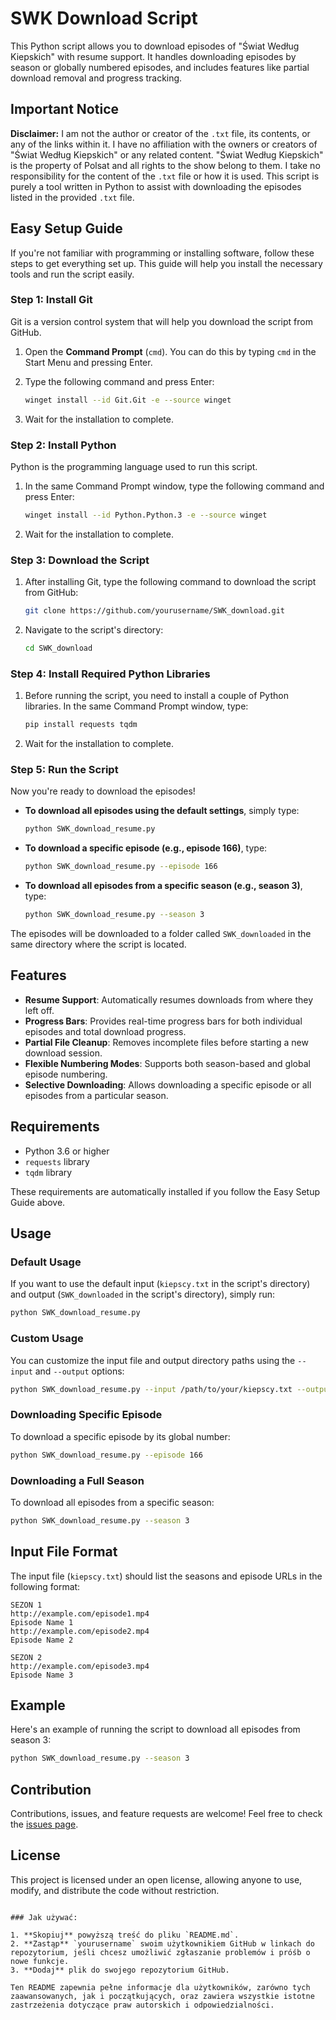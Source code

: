 # SWK Download Script

This Python script allows you to download episodes of "Świat Według Kiepskich" with resume support. It handles downloading episodes by season or globally numbered episodes, and includes features like partial download removal and progress tracking.

## Important Notice

**Disclaimer:** I am not the author or creator of the `.txt` file, its contents, or any of the links within it. I have no affiliation with the owners or creators of "Świat Według Kiepskich" or any related content. "Świat Według Kiepskich" is the property of Polsat and all rights to the show belong to them. I take no responsibility for the content of the `.txt` file or how it is used. This script is purely a tool written in Python to assist with downloading the episodes listed in the provided `.txt` file.

## Easy Setup Guide

If you're not familiar with programming or installing software, follow these steps to get everything set up. This guide will help you install the necessary tools and run the script easily.

### Step 1: Install Git

Git is a version control system that will help you download the script from GitHub.

1. Open the **Command Prompt** (`cmd`). You can do this by typing `cmd` in the Start Menu and pressing Enter.
2. Type the following command and press Enter:

   ```bash
   winget install --id Git.Git -e --source winget
   ```

3. Wait for the installation to complete.

### Step 2: Install Python

Python is the programming language used to run this script.

1. In the same Command Prompt window, type the following command and press Enter:

   ```bash
   winget install --id Python.Python.3 -e --source winget
   ```

2. Wait for the installation to complete.

### Step 3: Download the Script

1. After installing Git, type the following command to download the script from GitHub:

   ```bash
   git clone https://github.com/yourusername/SWK_download.git
   ```

2. Navigate to the script's directory:

   ```bash
   cd SWK_download
   ```

### Step 4: Install Required Python Libraries

1. Before running the script, you need to install a couple of Python libraries. In the same Command Prompt window, type:

   ```bash
   pip install requests tqdm
   ```

2. Wait for the installation to complete.

### Step 5: Run the Script

Now you're ready to download the episodes!

- **To download all episodes using the default settings**, simply type:

  ```bash
  python SWK_download_resume.py
  ```

- **To download a specific episode (e.g., episode 166)**, type:

  ```bash
  python SWK_download_resume.py --episode 166
  ```

- **To download all episodes from a specific season (e.g., season 3)**, type:

  ```bash
  python SWK_download_resume.py --season 3
  ```

The episodes will be downloaded to a folder called `SWK_downloaded` in the same directory where the script is located.

## Features

- **Resume Support**: Automatically resumes downloads from where they left off.
- **Progress Bars**: Provides real-time progress bars for both individual episodes and total download progress.
- **Partial File Cleanup**: Removes incomplete files before starting a new download session.
- **Flexible Numbering Modes**: Supports both season-based and global episode numbering.
- **Selective Downloading**: Allows downloading a specific episode or all episodes from a particular season.

## Requirements

- Python 3.6 or higher
- `requests` library
- `tqdm` library

These requirements are automatically installed if you follow the Easy Setup Guide above.

## Usage

### Default Usage

If you want to use the default input (`kiepscy.txt` in the script's directory) and output (`SWK_downloaded` in the script's directory), simply run:

```bash
python SWK_download_resume.py
```

### Custom Usage

You can customize the input file and output directory paths using the `--input` and `--output` options:

```bash
python SWK_download_resume.py --input /path/to/your/kiepscy.txt --output /path/to/output/directory
```

### Downloading Specific Episode

To download a specific episode by its global number:

```bash
python SWK_download_resume.py --episode 166
```

### Downloading a Full Season

To download all episodes from a specific season:

```bash
python SWK_download_resume.py --season 3
```

## Input File Format

The input file (`kiepscy.txt`) should list the seasons and episode URLs in the following format:

```plaintext
SEZON 1
http://example.com/episode1.mp4
Episode Name 1
http://example.com/episode2.mp4
Episode Name 2

SEZON 2
http://example.com/episode3.mp4
Episode Name 3
```

## Example

Here's an example of running the script to download all episodes from season 3:

```bash
python SWK_download_resume.py --season 3
```

## Contribution

Contributions, issues, and feature requests are welcome! Feel free to check the [issues page](https://github.com/yourusername/SWK_download/issues).

## License

This project is licensed under an open license, allowing anyone to use, modify, and distribute the code without restriction.
```

### Jak używać:

1. **Skopiuj** powyższą treść do pliku `README.md`.
2. **Zastąp** `yourusername` swoim użytkownikiem GitHub w linkach do repozytorium, jeśli chcesz umożliwić zgłaszanie problemów i próśb o nowe funkcje.
3. **Dodaj** plik do swojego repozytorium GitHub.

Ten README zapewnia pełne informacje dla użytkowników, zarówno tych zaawansowanych, jak i początkujących, oraz zawiera wszystkie istotne zastrzeżenia dotyczące praw autorskich i odpowiedzialności.